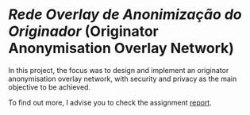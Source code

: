 # *Rede Overlay de Anonimização do Originador* (Originator Anonymisation Overlay Network)

In this project, the focus was to design and implement an originator anonymisation overlay network, with security and privacy as the main objective to be achieved.

To find out more, I advise you to check the assignment [report](relatorio.pdf).
